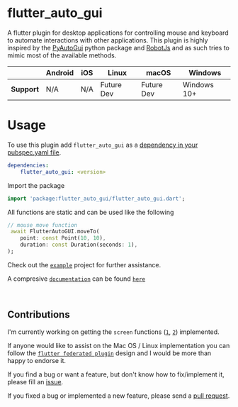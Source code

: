 # flutter_auto_gui

A flutter plugin for desktop applications for controlling mouse and keyboard to automate interactions with other applications. This plugin is highly inspired by the [PyAutoGui](https://pyautogui.readthedocs.io/en/latest/) python package and [RobotJs](http://robotjs.io/) and as such tries to mimic most of the available methods.

|             | Android | iOS | Linux      | macOS      | Windows     |
| ----------- | ------- | --- | ---------- | ---------- | ----------- |
| **Support** | N/A     | N/A | Future Dev | Future Dev | Windows 10+ |

# Usage

To use this plugin add `flutter_auto_gui` as a [dependency in your pubspec.yaml file](https://docs.flutter.dev/development/platform-integration/platform-channels?tab=type-mappings-c-plus-plus-tab).

```yaml
dependencies:
    flutter_auto_gui: <version>
```

Import the package

```dart
import 'package:flutter_auto_gui/flutter_auto_gui.dart';
```

All functions are static and can be used like the following

```dart
// mouse move function
 await FlutterAutoGUI.moveTo(
    point: const Point(10, 10),
    duration: const Duration(seconds: 1),
);
```

Check out the [`example`][2] project for further assistance.

A compresive [`documentation`][1] can be found [`here`][1]

<br>

## Contributions

I'm currently working on getting the `screen` functions ([`1`][4], [`2`][5]) implemented.

If anyone would like to assist on the Mac OS / Linux implementation you can follow the [`flutter federated plugin`][3] design and I would be more than happy to endorse it.

If you find a bug or want a feature, but don't know how to fix/implement it, please fill an [issue](https://github.com/Chappie74/flutter_auto_gui/issues).

If you fixed a bug or implemented a new feature, please send a [pull request](https://github.com/Chappie74/flutter_auto_gui/pulls).

[1]: https://flutter-auto-gui.chappie.dev/
[2]: https://github.com/Chappie74/flutter_auto_gui/blob/main/flutter_auto_gui/example/lib/main.dart
[3]: https://docs.flutter.dev/development/packages-and-plugins/developing-packages#federated-plugins
[4]: https://pyautogui.readthedocs.io/en/latest/screenshot.html
[5]: http://robotjs.io/docs/syntax#getpixelcolorx-y
